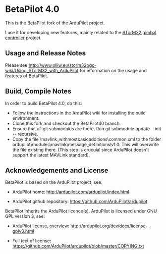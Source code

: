 ﻿# BetaPilot 4.0

This is the BetaPilot fork of the ArduPilot project.

I use it for developing new features, mainly related to the [STorM32 gimbal controller](http://www.olliw.eu/2013/storm32bgc/) project.


## Usage and Release Notes ##

Please see http://www.olliw.eu/storm32bgc-wiki/Using_STorM32_with_ArduPilot for information on the usage and features of BetaPilot.


## Build, Compile Notes ##

In order to build BetaPilot 4.0, do this:

- Follow the instructions in the ArduPilot wiki for installing the build environment.
- Clone this fork and checkout the BetaPilot40 branch.
- Ensure that all git submodules are there. Run git submodule update --init -- recursive.
- Copy the file \mavlink_withmostbasicadditions\common.xml to the folder ardupilot\modules\mavlink\message_definitions\v1.0. This will overwrite the file existing there. (This step is crucuial since ArduPilot doesn't support the latest MAVLink standard).


## Acknowledgements and License ##

BetaPilot is based on the ArduPilot project, see: 

- ArduPilot home: http://ardupilot.com/ardupilot/index.html

- ArduPilot github repository: https://github.com/ArduPilot/ardupilot

BetaPilot inherits the ArduPilot licence(s). ArduPilot is licensed under GNU GPL version 3, see:

- ArduPilot license, overview: http://ardupilot.org/dev/docs/license-gplv3.html

- Full text of license: https://github.com/ArduPilot/ardupilot/blob/master/COPYING.txt